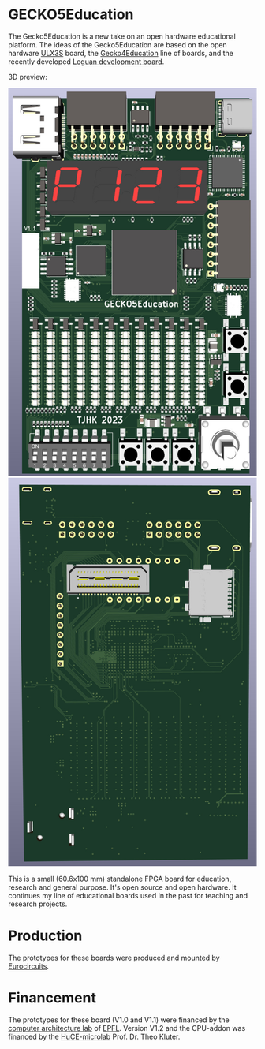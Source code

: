 # GECKO5Education

The Gecko5Education is a new take on an open hardware educational platform. The ideas
of the Gecko5Education are based on the open hardware [ULX3S](https://github.com/emard/ulx3s) board,
the [Gecko4Education](https://gecko-wiki.ti.bfh.ch/) line of boards, and the recently developed 
[Leguan development board](https://leguan.ti.bfh.ch/).

3D preview:

![TOP](/images/gecko5Education_top.jpg)
![BOTTOM](/images/gecko5Education_bot.jpg)

This is a small (60.6x100 mm) standalone FPGA board 
for education, research and general purpose. It's open source and 
open hardware. It continues my line of educational boards used in the
past for teaching and research projects.

# Production
The prototypes for these boards were produced and mounted by [Eurocircuits](https://www.eurocircuits.com/).

# Financement
The prototypes for these board (V1.0 and V1.1) were financed by the [computer architecture lab](https://www.epfl.ch/labs/lap/) of [EPFL](https://www.epfl.ch). Version V1.2 and the CPU-addon was financed by the [HuCE-microlab](https://www.bfh.ch/ti/de/forschung/forschungsbereiche/microlab/) Prof. Dr. Theo Kluter.

